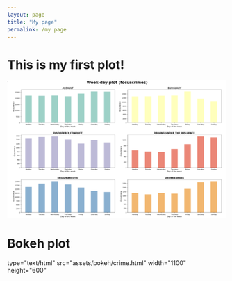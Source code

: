 ```yaml
---
layout: page
title: "My page"
permalink: /my page
---
```


# This is my first plot!
![crime data](/Images/firstplot.png)


# Bokeh plot

<embed>
       type="text/html" 
       src="assets/bokeh/crime.html"
       width="1100"
       height="600"
</embed>